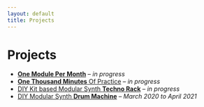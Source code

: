 ```yaml
---
layout: default
title: Projects
---
```


# Projects

* [**One Module Per Month**](/projects/one-module-per-month) – *in progress*
* [**One Thousand Minutes** Of Practice](/projects/one-thousand-minutes-of-practice) – *in progress*
* [DIY Kit based Modular Synth **Techno Rack**](/) – *in progress*
* [DIY Modular Synth **Drum Machine**](/projects/diy-modular-synthesizer-drum-machine) – *March 2020 to April 2021*

